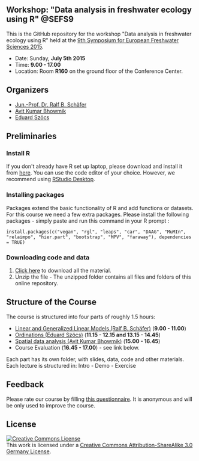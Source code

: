 Workshop: "Data analysis in freshwater ecology using R" @SEFS9
--------------------------------

This is the GitHub repository for the workshop  "Data analysis in freshwater ecology using R" held at the [9th Symposium for European Freshwater Sciences 2015](http://www.sefs9.ch/?page_id=1480).

* Date:   Sunday, **July 5th 2015**
* Time: **9.00 - 17.00** 
* Location:  Room **R160** on the ground floor of the Conference Center.



## Organizers

* [Jun.-Prof. Dr. Ralf B. Schäfer](https://www.uni-koblenz-landau.de/en/campus-landau/faculty7/environmental-sciences/landscape-ecology/Staff/ralf-schaefer/ralf-schaefer)
* [Avit Kumar Bhowmik](https://www.uni-koblenz-landau.de/en/campus-landau/faculty7/environmental-sciences/landscape-ecology/Staff/avitbhowmik)
* [Eduard Szöcs](https://www.uni-koblenz-landau.de/en/campus-landau/faculty7/environmental-sciences/landscape-ecology/Staff/eduardszoecs)


## Preliminaries

### Install R

If you don't already have R set up laptop, please download and install it from [here](http://cran.rstudio.com/). 
You can use the code editor of your choice. However, we recommend using [RStudio Desktop](http://www.rstudio.com/products/rstudio/download/).


### Installing packages

Packages extend the basic functionality of R and add functions or datasets.
For this course we need a few extra packages.  Please install the following packages - simply paste and run this command in your R prompt :

```{R}
install.packages(c("vegan", "rgl", "leaps", "car", "DAAG", "MuMIn", "relaimpo", "hier.part", "bootstrap", "MPV", "faraway"), dependencies = TRUE)
```


### Downloading code and data

1. [Click here](https://github.com/EDiLD/sefs9_Rworkshop/archive/master.zip) to download all the material.
2. Unzip the file - The unzipped folder contains all files and folders of this online repository.


## Structure of the Course

The course is structured into four parts of roughly 1.5 hours:

* [Linear and Generalized Linear Models (Ralf B. Schäfer)](https://github.com/EDiLD/sefs9_Rworkshop/tree/master/1-LinearModels) (**9.00 - 11.00**)
* [Ordinations (Eduard Szöcs)](https://github.com/EDiLD/sefs9_Rworkshop/tree/master/2-Ordination) (**11.15 - 12.15 and 13.15 - 14.45**)
* [Spatial data analysis (Avit Kumar Bhowmik)](https://github.com/EDiLD/sefs9_Rworkshop/tree/master/3-SpatialModels) (**15.00 - 16.45**)
* Course Evaluation (**16.45 - 17.00**) - see link below.

Each part has its own folder, with slides, data, code and other materials.
Each lecture is structured in: Intro - Demo - Exercise


## Feedback

Please rate our course by filling [this questionnaire](https://docs.google.com/forms/d/1wYkbajB_q5NPxzqJfS4gAwrRro7BcOd4OE_W5tmiOYo/viewform?usp=send_form). It is anonymous and will be only used to improve the course.


## License  
<a rel="license" href="http://creativecommons.org/licenses/by-sa/3.0/de/"><img alt="Creative Commons License" style="border-width:0" src="https://i.creativecommons.org/l/by-sa/3.0/de/88x31.png" /></a><br />This work is licensed under a <a rel="license" href="http://creativecommons.org/licenses/by-sa/3.0/de/">Creative Commons Attribution-ShareAlike 3.0 Germany License</a>.

